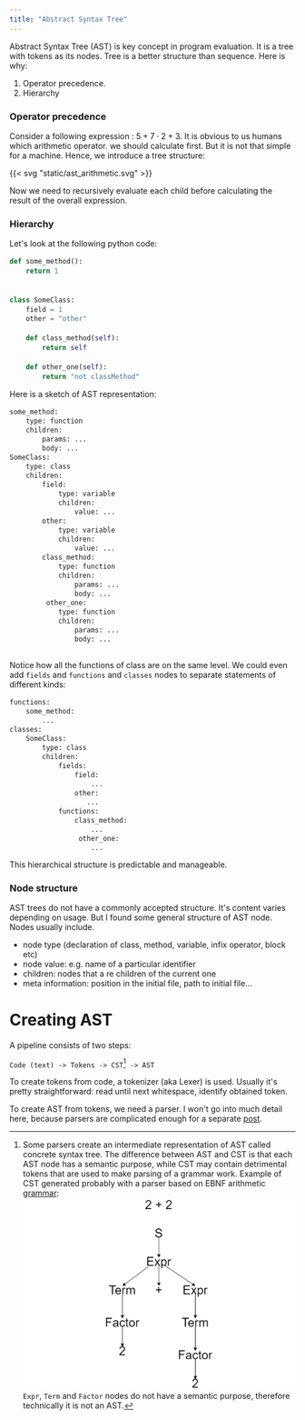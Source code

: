 ```yaml
---
title: "Abstract Syntax Tree"
---
```


Abstract Syntax Tree (AST) is key concept in program evaluation. It is a tree with
tokens as its nodes. Tree is a better structure than sequence. Here is why:

1. Operator precedence.
2. Hierarchy

### Operator precedence

Consider a following expression : $5 + 7 \cdot 2 + 3$. It is obvious to us humans which arithmetic
operator. we should calculate first. But it is not that simple for a machine.
Hence, we introduce a tree structure:

{{< svg "static/ast_arithmetic.svg" >}}

Now we need to recursively evaluate each child before calculating the result of the overall
expression.

### Hierarchy

Let's look at the following python code:

```python
def some_method():
    return 1


class SomeClass:
    field = 1
    other = "other"

    def class_method(self):
        return self

    def other_one(self):
        return "not classMethod"
```

Here is a sketch of AST representation:

```
some_method:
    type: function
    children:
        params: ...
        body: ...
SomeClass:
    type: class
    children:
        field:
            type: variable
            children:
                value: ...
        other:
            type: variable
            children:
                value: ...
        class_method:
            type: function
            children:
                params: ...
                body: ...
         other_one:
            type: function
            children:
                params: ...
                body: ...
        
```

Notice how all the functions of class are on the same level. We could even add `fields` and
`functions` and `classes` nodes to separate statements of different kinds:

```
functions:
    some_method:
        ...
classes:
    SomeClass:
        type: class
        children:
            fields:
                field:
                    ...
                other:
                   ...
            functions:
                class_method:
                    ...
                 other_one:
                    ...
```

This hierarchical structure is predictable and manageable.

### Node structure

AST trees do not have a commonly accepted structure. It's content varies depending on
usage. But I found some general structure of AST node. Nodes usually include.

* node type (declaration of class, method, variable, infix operator, block etc)
* node value: e.g. name of a particular identifier
* children: nodes that a re children of the current one
* meta information: position in the initial file, path to initial file...

# Creating AST

A pipeline consists of two steps:

`Code (text) -> Tokens -> CST`[^1]` -> AST`

To create tokens from code, a tokenizer (aka Lexer) is used. Usually it's pretty straightforward:
read until next whitespace, identify obtained token.

To create AST from tokens, we need a parser. I won't go into much detail here, because parsers are
complicated enough for a separate [post](100-days/parsers). 

[^1]: Some parsers create an intermediate representation of AST called concrete syntax tree. The
difference between AST and CST is that each AST node has a semantic purpose, while CST may contain
detrimental tokens that are used to make parsing of a grammar work. Example of CST generated probably
with a parser based on EBNF arithmetic [grammar](100-days/introduction-to-grammars):
![cst.png](100-days/images/cst.png)
`Expr`, `Term` and `Factor` nodes do not have a semantic purpose, therefore technically it is not
an AST.